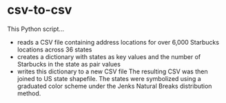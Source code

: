 # csv-to-csv
This Python script... 
- reads a CSV file containing address locations for over 6,000 Starbucks locations across 36 states
- creates a dictionary with states as key values and the number of Starbucks in the state as pair values
- writes this dictionary to a new CSV file
The resulting CSV was then joined to US state shapefile. The states were symbolized using a graduated color scheme under the Jenks Natural Breaks distribution method. 
